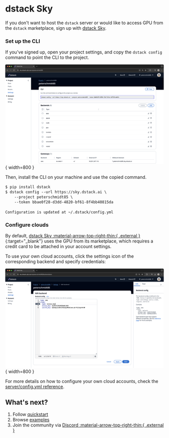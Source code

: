 # dstack Sky

If you don't want to host the `dstack` server or would like to access GPU from the `dstack` marketplace, 
sign up with [dstack Sky](../guides/dstack-sky.md).

### Set up the CLI

If you've signed up, open your project settings, and copy the `dstack config` command to point the CLI to the project.

![](https://raw.githubusercontent.com/dstackai/static-assets/main/static-assets/images/dstack-sky-project-config.png){ width=800 }

Then, install the CLI on your machine and use the copied command.

<div class="termy">

```shell
$ pip install dstack
$ dstack config --url https://sky.dstack.ai \
    --project peterschmidt85 \
    --token bbae0f28-d3dd-4820-bf61-8f4bb40815da
    
Configuration is updated at ~/.dstack/config.yml
```

</div>

### Configure clouds

By default, [dstack Sky :material-arrow-top-right-thin:{ .external }](https://sky.dstack.ai){:target="_blank"} 
uses the GPU from its marketplace, which requires a credit card to be attached in your account
settings.

To use your own cloud accounts, click the settings icon of the corresponding backend and specify credentials:

![](https://raw.githubusercontent.com/dstackai/static-assets/main/static-assets/images/dstack-sky-edit-backend-config.png){ width=800 }

For more details on how to configure your own cloud accounts, check
the [server/config.yml reference](../reference/server/config.yml.md).

## What's next?

1. Follow [quickstart](../quickstart.md)
2. Browse [examples](https://dstack.ai#examples)
3. Join the community via [Discord :material-arrow-top-right-thin:{ .external }](https://discord.gg/u8SmfwPpMd)